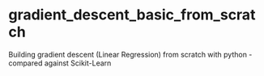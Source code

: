 # gradient_descent_basic_from_scratch
Building gradient descent (Linear Regression) from scratch with python - compared against Scikit-Learn
